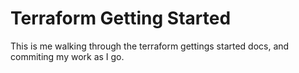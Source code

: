 # Terraform Getting Started
This is me walking through the terraform gettings started docs, and commiting my work as I go.
